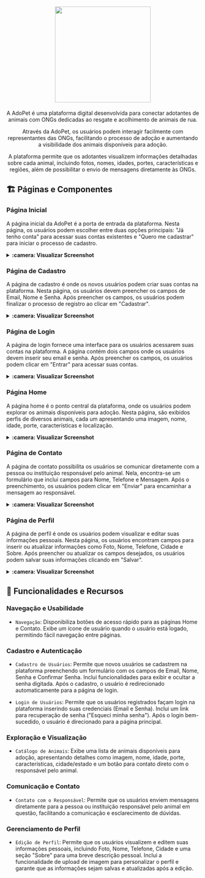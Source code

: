 <h1 align="center" id="descricao"><img width="250px" src="https://github.com/GabrielVeroneze/adopet/assets/95183901/f4d380e9-2dea-4ba4-b5d5-754191321d9d"></h1>

<p align="center">A AdoPet é uma plataforma digital desenvolvida para conectar adotantes de animais com ONGs dedicadas ao resgate e acolhimento de animais de rua.</p>

<p align="center">Através da AdoPet, os usuários podem interagir facilmente com representantes das ONGs, facilitando o processo de adoção e aumentando a visibilidade dos animais disponíveis para adoção.</p>

<p align="center">A plataforma permite que os adotantes visualizem informações detalhadas sobre cada animal, incluindo fotos, nomes, idades, portes, características e regiões, além de possibilitar o envio de mensagens diretamente às ONGs.</p>

## :building_construction: Páginas e Componentes

### Página Inicial

A página inicial da AdoPet é a porta de entrada da plataforma. Nesta página, os usuários podem escolher entre duas opções principais: "Já tenho conta" para acessar suas contas existentes e "Quero me cadastrar" para iniciar o processo de cadastro.

<details>
    <summary><b>:camera: Visualizar Screenshot</b></summary>
    <br />
    <img src="" />
</details>

### Página de Cadastro

A página de cadastro é onde os novos usuários podem criar suas contas na plataforma. Nesta página, os usuários devem preencher os campos de Email, Nome e Senha. Após preencher os campos, os usuários podem finalizar o processo de registro ao clicar em "Cadastrar".

<details>
    <summary><b>:camera: Visualizar Screenshot</b></summary>
    <br />
    <img src="" />
</details>

### Página de Login

A página de login fornece uma interface para os usuários acessarem suas contas na plataforma. A página contém dois campos onde os usuários devem inserir seu email e senha. Após preencher os campos, os usuários podem clicar em "Entrar" para acessar suas contas.

<details>
    <summary><b>:camera: Visualizar Screenshot</b></summary>
    <br />
    <img src="" />
</details>

### Página Home

A página home é o ponto central da plataforma, onde os usuários podem explorar os animais disponíveis para adoção. Nesta página, são exibidos perfis de diversos animais, cada um apresentando uma imagem, nome, idade, porte, características e localização.

<details>
    <summary><b>:camera: Visualizar Screenshot</b></summary>
    <br />
    <img src="" />
</details>

### Página de Contato

A página de contato possibilita os usuários se comunicar diretamente com a pessoa ou instituição responsável pelo animal. Nela, encontra-se um formulário que inclui campos para Nome, Telefone e Mensagem. Após o preenchimento, os usuários podem clicar em "Enviar" para encaminhar a mensagem ao responsável.

<details>
    <summary><b>:camera: Visualizar Screenshot</b></summary>
    <br />
    <img src="" />
</details>

### Página de Perfil

A página de perfil é onde os usuários podem visualizar e editar suas informações pessoais. Nesta página, os usuários encontram campos para inserir ou atualizar informações como Foto, Nome, Telefone, Cidade e Sobre. Após preencher ou atualizar os campos desejados, os usuários podem salvar suas informações clicando em "Salvar".

<details>
    <summary><b>:camera: Visualizar Screenshot</b></summary>
    <br />
    <img src="" />
</details>

## :rocket: Funcionalidades e Recursos

### Navegação e Usabilidade

-   `Navegação`: Disponibiliza botões de acesso rápido para as páginas Home e Contato. Exibe um ícone de usuário quando o usuário está logado, permitindo fácil navegação entre páginas.

### Cadastro e Autenticação

-   `Cadastro de Usuários`: Permite que novos usuários se cadastrem na plataforma preenchendo um formulário com os campos de Email, Nome, Senha e Confirmar Senha. Inclui funcionalidades para exibir e ocultar a senha digitada. Após o cadastro, o usuário é redirecionado automaticamente para a página de login.

-   `Login de Usuários`: Permite que os usuários registrados façam login na plataforma inserindo suas credenciais (Email e Senha). Inclui um link para recuperação de senha ("Esqueci minha senha"). Após o login bem-sucedido, o usuário é direcionado para a página principal.

### Exploração e Visualização

-   `Catálogo de Animais`: Exibe uma lista de animais disponíveis para adoção, apresentando detalhes como imagem, nome, idade, porte, características, cidade/estado e um botão para contato direto com o responsável pelo animal.

### Comunicação e Contato

-   `Contato com o Responsável`: Permite que os usuários enviem mensagens diretamente para a pessoa ou instituição responsável pelo animal em questão, facilitando a comunicação e esclarecimento de dúvidas.

### Gerenciamento de Perfil

-   `Edição de Perfil`: Permite que os usuários visualizem e editem suas informações pessoais, incluindo Foto, Nome, Telefone, Cidade e uma seção "Sobre" para uma breve descrição pessoal. Inclui a funcionalidade de upload de imagem para personalizar o perfil e garante que as informações sejam salvas e atualizadas após a edição.

